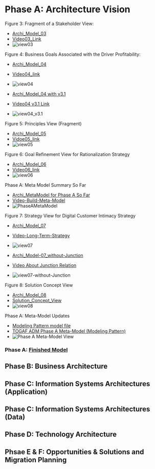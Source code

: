 # Phase A: Architecture Vision

Figure 3: Fragment of a Stakeholder View: 

- [Archi_Model_03](./Phase_A_Architecture_Vision/03_Fragement_of_a_Stakeholder_View.archimate)
- [Video03_Link](https://youtu.be/fu9ggwU7d4g)
- ![view03](./Phase_A_Architecture_Vision/03_Fragement%20of%20a%20Stakeholder%20View.jpg)

Figure 4: Business Goals Associated with the Driver Profitability:

- [Archi_Model_04](./Phase_A_Architecture_Vision/04_Business_Goals_associated_with_Goal.archimate)
- [Video04_link](https://youtu.be/VbRfkwKFORY)
- ![view04](./Phase_A_Architecture_Vision/04%20Business%20Goals%20Associated%20with%20the%20Driver%20Profitability.jpg)

- [Archi_Model_04 with v3.1](./Phase_A_Architecture_Vision/04_Business_Goals_associated_with_Goal-v3.1.archimate)
- [Video04 v3.1 Link](https://youtu.be/KWDpTVOi2HU)
- ![view04_v3.1](./Phase_A_Architecture_Vision/04%20Business%20Goals%20Associated%20with%20the%20Driver%20Profitability_v3.1.jpg)

Figure 5: Principles View (Fragment)

- [Archi_Model_05](./Phase_A_Architecture_Vision/05_Principles_View.archimate)
- [Vidoe05_link](https://youtu.be/cAXccd-TrYs)
- ![view05](./Phase_A_Architecture_Vision/05%20Principles%20View.jpg)

Figure 6: Goal Refinement View for Rationalization Strategy

- [Archi_Model_06](./Phase_A_Architecture_Vision/06_Goal_Refinement.archimate)
- [Video06_link](https://youtu.be/G2w-xpTHmOw)
- ![view06](Phase_A_Architecture_Vision/06%20Goal%20Refinement.jpg)

Phase A: Meta Model Summary So Far

- [Archi_MetaModel for Phase A So Far](./Phase_A_Architecture_Vision/PhaseA_Metamodel.archimate)
- [Video-Build-Meta-Model](https://youtu.be/v0YQ7INVmo0)
- ![PhaseAMetaModel](./Phase_A_Architecture_Vision/Phase_A_Meta-Model.jpg)

Figure 7: Strategy View for Digital Customer Intimacy Strategy

- [Archi_Model_07](./Phase_A_Architecture_Vision/07_LongTermStrategy.archimate)
- [Video-Long-Term-Strategy](https://youtu.be/6FdtyHRMttw)
- ![view07](./Phase_A_Architecture_Vision/07%20Strategy%20View%20-%20Long%20Term.jpg)

- [Archi_Model-07_without-Junction](./Phase_A_Architecture_Vision/07%20Strategy%20View%20-%20Long%20Term-withoutJunction.jpg)
- [Video About Junction Relation](https://youtu.be/KJ5kl8YbLbY)
- ![view07-without-Junction](./Phase_A_Architecture_Vision/07%20Strategy%20View%20-%20Long%20Term-withoutJunction.jpg)

Figure 8: Solution Concept View

- [Archi_Model_08](./Phase_A_Architecture_Vision/08_SolutionConceptView.archimate)
- [Solution_Concept_View](https://youtu.be/skUYGaJGhKQ)
- ![view08](./Phase_A_Architecture_Vision/08%20Solution%20Concept%20View.jpg)

Phase A: Meta-Model Updates

- [Modeling Pattern model file](./TOGAF_ADM_Modeling-Pattern_MetaModel.archimate)
- [TOGAF ADM Phase A Meta-Model (Modeling Pattern)](https://youtu.be/IndW2ooYEP8)
- ![Phase A Meta-Model View](./TOGAF_ADM_Meta-Model/TOGAF%20ADM%20Phase%20A%20-%20Modeling%20Pattern.jpg)

### Phase A: [Finished Model](./Phase_A_Architecture_Vision/PhaseA_Finished.archimate)

## Phase B: Business Architecture

## Phase C: Information Systems Architectures (Application)

## Phase C: Information Systems Architectures (Data)

## Phase D: Technology Architecture

## Phsae E & F: Opportunities & Solutions and Migration Planning